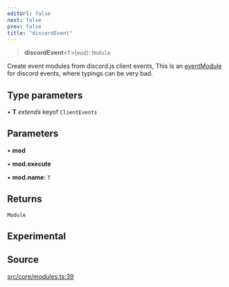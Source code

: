 ```yaml
---
editUrl: false
next: false
prev: false
title: "discordEvent"
---
```


> **discordEvent**\<`T`\>(`mod`): `Module`

Create event modules from discord.js client events,
This is an [eventModule](../../../../../../v4/api/functions/eventmodule) for discord events,
where typings can be very bad.

## Type parameters

• **T** *extends* keyof `ClientEvents`

## Parameters

• **mod**

• **mod.execute**

• **mod.name**: `T`

## Returns

`Module`

## Experimental

## Source

[src/core/modules.ts:39](https://github.com/sern-handler/handler/blob/fb418c06758b6f3318bf4b5f58a58540139be8d4/src/core/modules.ts#L39)
